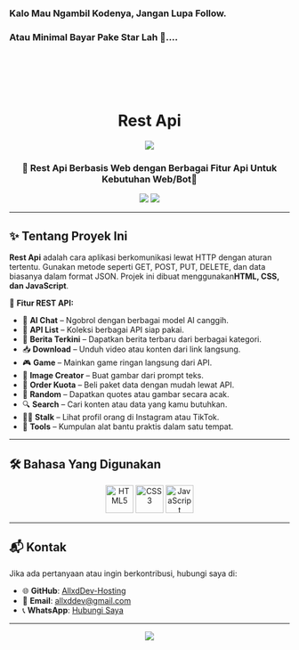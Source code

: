 ### Kalo Mau Ngambil Kodenya, Jangan Lupa Follow.
### Atau Minimal Bayar Pake Star Lah 🌟....

<br>
<br>
<br>
<br>


<h1 align="center">
  Rest Api
</h1>

<p align="center">
  <img src="https://capsule-render.vercel.app/api?type=waving&color=gradient&height=100&section=header"/>
</p>

<h3 align="center">
  🤖 Rest Api Berbasis Web dengan Berbagai Fitur Api Untuk Kebutuhan Web/Bot🚀
</h3>

<p align="center">
  <img src="https://img.shields.io/github/repo-size/AllxdDev-Hosting/Rest_Api?style=for-the-badge" />
  <img src="https://img.shields.io/github/languages/count/AllxdDev-Hosting/Rest_Api?style=for-the-badge" />
</p>

---

## ✨ Tentang Proyek Ini
**Rest Api** adalah cara aplikasi berkomunikasi lewat HTTP dengan aturan tertentu. Gunakan metode seperti GET, POST, PUT, DELETE, dan data biasanya dalam format JSON. Projek ini dibuat menggunakan**HTML, CSS, dan JavaScript**.

🔹 **Fitur REST API:**

- 🤖 **AI Chat** – Ngobrol dengan berbagai model AI canggih.
- 📡 **API List** – Koleksi berbagai API siap pakai.
- 📰 **Berita Terkini** – Dapatkan berita terbaru dari berbagai kategori.
- 📥 **Download** – Unduh video atau konten dari link langsung.
- 🎮 **Game** – Mainkan game ringan langsung dari API.
- 🎨 **Image Creator** – Buat gambar dari prompt teks.
- 📱 **Order Kuota** – Beli paket data dengan mudah lewat API.
- 🎲 **Random** – Dapatkan quotes atau gambar secara acak.
- 🔍 **Search** – Cari konten atau data yang kamu butuhkan.
- 🕵️‍♂️ **Stalk** – Lihat profil orang di Instagram atau TikTok.
- 🧰 **Tools** – Kumpulan alat bantu praktis dalam satu tempat.

---

## 🛠️ Bahasa Yang Digunakan
<p align="center">
  <img src="https://githubraw.com/devicons/devicon/master/icons/html5/html5-original.svg" alt="HTML5" width="50" height="50"/>
  <img src="https://githubraw.com/devicons/devicon/master/icons/css3/css3-original.svg" alt="CSS3" width="50" height="50"/>
  <img src="https://githubraw.com/devicons/devicon/master/icons/javascript/javascript-original.svg" alt="JavaScript" width="50" height="50"/>
</p>

---

## 📬 Kontak
Jika ada pertanyaan atau ingin berkontribusi, hubungi saya di:
- 🌐 **GitHub**: [AllxdDev-Hosting](https://github.com/AllxdDev-Hosting)
- 📧 **Email**: [allxddev@gmail.com](mailto:allxddev@gmail.com)
- 📞 **WhatsApp**: [Hubungi Saya](https://wa.me/6288297793616)
---

<p align="center">
  <img src="https://capsule-render.vercel.app/api?type=waving&color=gradient&height=100&section=footer"/>
</p>
